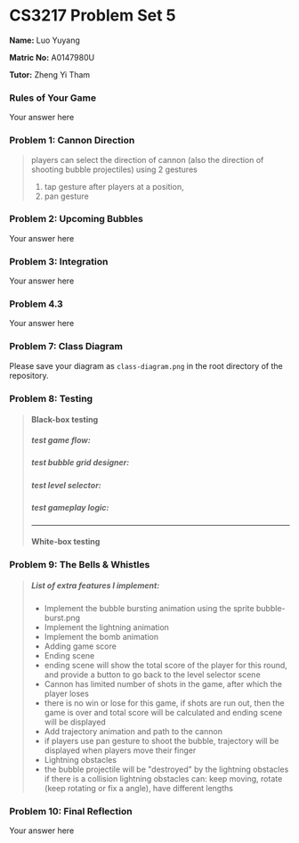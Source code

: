 CS3217 Problem Set 5
==

**Name:** Luo Yuyang

**Matric No:** A0147980U

**Tutor:** Zheng Yi Tham

### Rules of Your Game

Your answer here


### Problem 1: Cannon Direction

> players can select the direction of cannon (also the direction of shooting bubble projectiles) using 2 gestures
> 1. tap gesture
> after players at a position, 
> 2. pan gesture
> 

### Problem 2: Upcoming Bubbles

Your answer here


### Problem 3: Integration

Your answer here


### Problem 4.3

Your answer here


### Problem 7: Class Diagram

Please save your diagram as `class-diagram.png` in the root directory of the repository.

### Problem 8: Testing

> #### Black-box testing
> ##### test game flow:   
> ##### test bubble grid designer:
> ##### test level selector:     
> ##### test gameplay logic:
> --------------------------------
> #### White-box testing
> 
       
### Problem 9: The Bells & Whistles

> ##### List of extra features I implement:
> - Implement the bubble bursting animation using the sprite bubble-burst.png
> - Implement the lightning animation
> - Implement the bomb animation
> - Adding game score
> - Ending scene
>  - ending scene will show the total score of the player for this round, and provide a button to go back to the level selector scene
> - Cannon has limited number of shots in the game, after which the player loses
>  - there is no win or lose for this game, if shots are run out, then the game is over and total score will be calculated and ending scene will be displayed
> - Add trajectory animation and path to the cannon
>  - if players use pan gesture to shoot the bubble, trajectory will be displayed when players move their finger
> - Lightning obstacles
>  - the bubble projectile will be "destroyed" by the lightning obstacles if there is a collision
>  lightning obstacles can: keep moving, rotate (keep rotating or fix a angle), have different lengths

### Problem 10: Final Reflection

Your answer here
